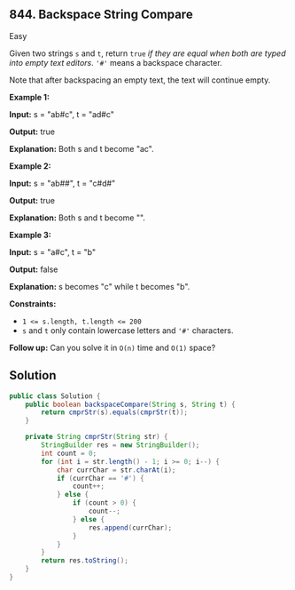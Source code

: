 ## 844\. Backspace String Compare

Easy

Given two strings `s` and `t`, return `true` _if they are equal when both are typed into empty text editors_. `'#'` means a backspace character.

Note that after backspacing an empty text, the text will continue empty.

**Example 1:**

**Input:** s = "ab#c", t = "ad#c"

**Output:** true

**Explanation:** Both s and t become "ac".

**Example 2:**

**Input:** s = "ab##", t = "c#d#"

**Output:** true

**Explanation:** Both s and t become "".

**Example 3:**

**Input:** s = "a#c", t = "b"

**Output:** false

**Explanation:** s becomes "c" while t becomes "b".

**Constraints:**

*   `1 <= s.length, t.length <= 200`
*   `s` and `t` only contain lowercase letters and `'#'` characters.

**Follow up:** Can you solve it in `O(n)` time and `O(1)` space?

## Solution

```java
public class Solution {
    public boolean backspaceCompare(String s, String t) {
        return cmprStr(s).equals(cmprStr(t));
    }

    private String cmprStr(String str) {
        StringBuilder res = new StringBuilder();
        int count = 0;
        for (int i = str.length() - 1; i >= 0; i--) {
            char currChar = str.charAt(i);
            if (currChar == '#') {
                count++;
            } else {
                if (count > 0) {
                    count--;
                } else {
                    res.append(currChar);
                }
            }
        }
        return res.toString();
    }
}
```